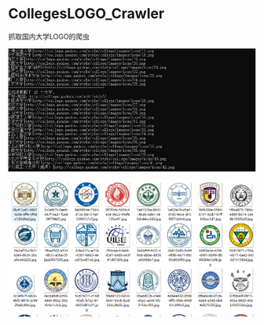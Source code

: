 # CollegesLOGO_Crawler
抓取国内大学LOGO的爬虫

![抓取列表](https://github.com/a844705806/CollegesLOGO_Crawler/blob/master/Wesley.Crawler.SimpleCrawler/Images/%E7%88%AC%E5%8F%96%E5%9B%BE%E7%89%87.png?raw=true)









![爬取的LOGO](https://github.com/a844705806/CollegesLOGO_Crawler/blob/master/Wesley.Crawler.SimpleCrawler/Images/LOGO.png?raw=true)











